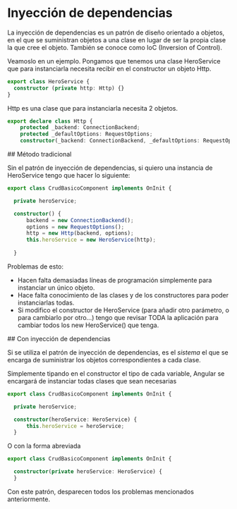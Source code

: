 # Inyección de dependencias

La inyección de dependencias es un patrón de diseño orientado a objetos, en el que se suministran objetos a una clase en lugar de ser la propia clase la que cree el objeto. También se conoce como IoC (Inversion of Control).

Veamoslo en un ejemplo. Pongamos que tenemos una clase HeroService que para instanciarla necesita recibir en el constructor un objeto Http.

```typescript
export class HeroService {
  constructor (private http: Http) {}
}
```

Http es una clase que para instanciarla necesita 2 objetos.

```typescript
export declare class Http {
    protected _backend: ConnectionBackend;
    protected _defaultOptions: RequestOptions;
    constructor(_backend: ConnectionBackend, _defaultOptions: RequestOptions);
```

## Método tradicional

Sin el patrón de inyección de dependencias, si quiero una instancia de HeroService tengo que hacer lo siguiente:

```typescript
export class CrudBasicoComponent implements OnInit {

  private heroService;

  constructor() {
      backend = new ConnectionBackend();
      options = new RequestOptions();
      http = new Http(backend, options);
      this.heroService = new HeroService(http);
      
  }
```

Problemas de esto:
- Hacen falta demasiadas líneas de programación simplemente para instanciar un único objeto. 
- Hace falta conocimiento de las clases y de los constructores para poder instanciarlas todas.
- Si modifico el constructor de HeroService (para añadir otro parámetro, o para cambiarlo por otro...) tengo que revisar TODA la aplicación para cambiar todos los new HeroService() que tenga.

## Con inyección de dependencias

Si se utiliza el patrón de inyección de dependencias, es el *sistema* el que se encarga de suministrar los objetos correspondientes a cada clase.

Simplemente tipando en el constructor el tipo de cada variable, Angular se encargará de instanciar todas clases que sean necesarias

```typescript
export class CrudBasicoComponent implements OnInit {

  private heroService;

  constructor(heroService: HeroService) {
      this.heroService = heroService;
  }
```

O con la forma abreviada

```typescript
export class CrudBasicoComponent implements OnInit {

  constructor(private heroService: HeroService) {
  }
```

Con este patrón, desparecen todos los problemas mencionados anteriormente.
